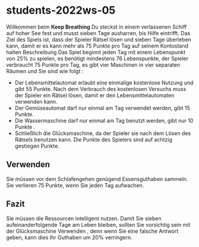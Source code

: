 # students-2022ws-05

Willkommen beim **Keep Breathing** Du steckst in einem verlassenen Schiff auf hoher See fest und musst sieben Tage ausharren, bis Hilfe eintrifft. Das Ziel des Spiels ist, dass der Spieler Rätsel lösen und sieben Tage überleben kann, damit er es kann mehr als 75 Punkte pro Tag auf seinem Kontostand halten Beschreibung Das Spiel beginnt jeden Tag mit einem Lebenspunkt von 25% zu spielen, es benötigt mindestens 76 Lebenspunkte, der Spieler verbraucht 75 Punkte pro Tag, es gibt vier Maschinen in vier separaten Räumen und Sie sind wie folgt :
- Der Lebensmittelautomat erlaubt eine einmalige kostenlose Nutzung und gibt 55 Punkte.
Nach dem Verbrauch des kostenlosen Versuchs muss der Spieler ein Rätsel lösen, damit er den Lebensmittelautomaten verwenden kann.
- Der Gemüseautomat darf nur einmal am Tag verwendet werden, gibt 15 Punkte. 
- Die Wassermaschine darf nur einmal am Tag benutzt werden, gibt  nur 10 Punkte .
- Schließlich die Glücksmaschine, da der Spieler sie nach dem Lösen des Rätsels benutzen kann. Die Punkte des Spielers sind auf achtzig gestiegen Punkte. 

## Verwenden
Sie müssen vor dem Schlafengehen genügend Essensguthaben sammeln.
Sie verlieren 75 Punkte, wenn Sie jeden Tag aufwachen.
## Fazit
Sie müssen die Ressourcen intelligent nutzen. Damit Sie sieben aufeinanderfolgende Tage am Leben bleiben, sollten Sie vorsichtig sein mit  der Glücksmaschine Verwenden , denn wenn Sie eine falsche Antwort geben, kann dies Ihr Guthaben um 20% verringern.
